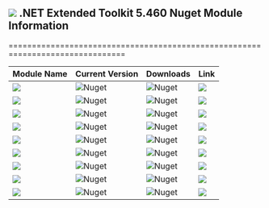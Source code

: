 ## <img src="https://github.com/Wagnerp/Krypton-NET-Version-Dashboard/blob/master/Assets/Icons/PNG/KR%2064%20%20x%2064%20Orange.png" /> .NET Extended Toolkit 5.460 Nuget Module Information

===============================================================================

| Module Name | Current Version | Downloads | Link |
|---|---|---|---|
| <img src="https://img.shields.io/badge/Module-Core-orange.svg" /> | ![Nuget](https://img.shields.io/nuget/v/KryptonExtendedToolkit5460CoreModule) | ![Nuget](https://img.shields.io/nuget/dt/KryptonExtendedToolkit5460CoreModule?color=brightgreen) |  <a href="https://www.nuget.org/packages/KryptonExtendedToolkit5460CoreModule/"><img src="https://img.shields.io/badge/Download-Link-9cf.svg" /></a> |
| <img src="https://img.shields.io/badge/Module-Colour Controls-orange.svg" /> | ![Nuget](https://img.shields.io/nuget/v/KryptonExtendedToolkit5460ExtendedColourControlsModule) | ![Nuget](https://img.shields.io/nuget/dt/KryptonExtendedToolkit5460ExtendedColourControlsModule?color=brightgreen) | <a href="https://www.nuget.org/packages/KryptonExtendedToolkit5460ExtendedColourControlsModule/"><img src="https://img.shields.io/badge/Download-Link-9cf.svg" /></a> |
| <img src="https://img.shields.io/badge/Module-Dialogs-orange.svg" /> | ![Nuget](https://img.shields.io/nuget/v/KryptonExtendedToolkit5460ExtendedDialogsModule) | ![Nuget](https://img.shields.io/nuget/dt/KryptonExtendedToolkit5460ExtendedDialogsModule?color=brightgreen) | <a href="https://www.nuget.org/packages/KryptonExtendedToolkit5460ExtendedDialogsModule/"><img src="https://img.shields.io/badge/Download-Link-9cf.svg" /></a> |
| <img src="https://img.shields.io/badge/Module-Menu & Toolbar Items-orange.svg" /> | ![Nuget](https://img.shields.io/nuget/v/KryptonExtendedToolkit5460ExtendedMenuAndToolbarItemsModule) | ![Nuget](https://img.shields.io/nuget/dt/KryptonExtendedToolkit5460ExtendedMenuAndToolbarItemsModule?color=brightgreen) |<a href="https://www.nuget.org/packages/KryptonExtendedToolkit5460ExtendedMenuAndToolbarItemsModule/"><img src="https://img.shields.io/badge/Download-Link-9cf.svg" /></a> |
| <img src="https://img.shields.io/badge/Module-Floating Menu & Toolbars-orange.svg" /> | ![Nuget](https://img.shields.io/nuget/v/KryptonExtendedToolkit5460FloatingMenuAndToolbarsModule) | ![Nuget](https://img.shields.io/nuget/dt/KryptonExtendedToolkit5460FloatingMenuAndToolbarsModule?color=brightgreen) | <a href="https://www.nuget.org/packages/KryptonExtendedToolkit5460FloatingMenuAndToolbarsModule/"><img src="https://img.shields.io/badge/Download-Link-9cf.svg" /></a> |
| <img src="https://img.shields.io/badge/Module-IO Components-orange.svg" /> | ![Nuget](https://img.shields.io/nuget/v/KryptonExtendedToolkit5460IOComponentsModule) | ![Nuget](https://img.shields.io/nuget/dt/KryptonExtendedToolkit5460IOComponentsModule?color=brightgreen) | <a href="https://www.nuget.org/packages/KryptonExtendedToolkit5460IOComponentsModule/"><img src="https://img.shields.io/badge/Download-Link-9cf.svg" /></a> |
| <img src="https://img.shields.io/badge/Module-Krypton Outlook Grid-orange.svg" /> | ![Nuget](https://img.shields.io/nuget/v/KryptonExtendedToolkit5460KryptonOutlookGridModule) | ![Nuget](https://img.shields.io/nuget/dt/KryptonExtendedToolkit5460KryptonOutlookGridModule?color=brightgreen) | <a href="https://www.nuget.org/packages/KryptonExtendedToolkit5460KryptonOutlookGridModule/"><img src="https://img.shields.io/badge/Download-Link-9cf.svg" /></a> |
| <img src="https://img.shields.io/badge/Module-Navi Suite-orange.svg" /> | ![Nuget](https://img.shields.io/nuget/v/KryptonExtendedToolkit5460NaviSuiteModule) | ![Nuget](https://img.shields.io/nuget/dt/KryptonExtendedToolkit5460NaviSuiteModule?color=brightgreen) | <a href="https://www.nuget.org/packages/KryptonExtendedToolkit5460NaviSuiteModule/"><img src="https://img.shields.io/badge/Download-Link-9cf.svg" /></a> |
| <img src="https://img.shields.io/badge/Module-Task Dialogs-orange.svg" /> | ![Nuget](https://img.shields.io/nuget/v/KryptonExtendedToolkit5460TaskDialogsModule) | ![Nuget](https://img.shields.io/nuget/dt/KryptonExtendedToolkit5460TaskDialogsModule?color=brightgreen) | <a href="https://www.nuget.org/packages/KryptonExtendedToolkit5460TaskDialogsModule/"><img src="https://img.shields.io/badge/Download-Link-9cf.svg" /></a> |